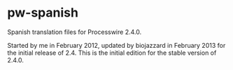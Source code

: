 pw-spanish
==========

Spanish translation files for Processwire 2.4.0. 

Started by me in February 2012, updated by biojazzard in February 2013 for the initial release of 2.4. This is the initial edition for the stable version of 2.4.0. 
